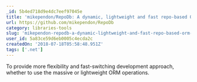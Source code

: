```yaml
---
_id: 5b4ed718d9e4dc7eef97045e
title: 'mikependon/RepoDb: A dynamic, lightweight and fast repo-based ORM .NET Library.'
url: https://github.com/mikependon/RepoDb
category: libraries-tools
slug: 'mikependon-repodb-a-dynamic-lightweight-and-fast-repo-based-orm-net-library'
user_id: 5a83ce59d6eb0005c4ecda2c
createdOn: '2018-07-18T05:58:48.951Z'
tags: ['.net']
---
```


To provide more flexibility and fast-switching development approach, whether to use the massive or lightweight ORM operations.
